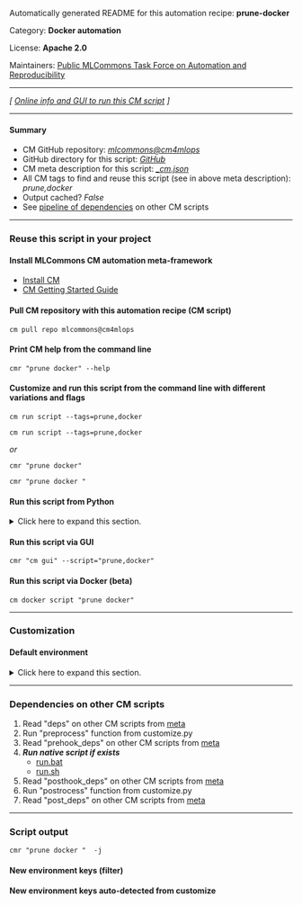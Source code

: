Automatically generated README for this automation recipe: **prune-docker**

Category: **Docker automation**

License: **Apache 2.0**

Maintainers: [Public MLCommons Task Force on Automation and Reproducibility](https://github.com/mlcommons/ck/blob/master/docs/taskforce.md)

---
*[ [Online info and GUI to run this CM script](https://access.cknowledge.org/playground/?action=scripts&name=prune-docker,27ead88809bb4d4e) ]*

---
#### Summary

* CM GitHub repository: *[mlcommons@cm4mlops](https://github.com/mlcommons/cm4mlops/tree/dev)*
* GitHub directory for this script: *[GitHub](https://github.com/mlcommons/cm4mlops/tree/dev/script/prune-docker)*
* CM meta description for this script: *[_cm.json](_cm.json)*
* All CM tags to find and reuse this script (see in above meta description): *prune,docker*
* Output cached? *False*
* See [pipeline of dependencies](#dependencies-on-other-cm-scripts) on other CM scripts


---
### Reuse this script in your project

#### Install MLCommons CM automation meta-framework

* [Install CM](https://access.cknowledge.org/playground/?action=install)
* [CM Getting Started Guide](https://github.com/mlcommons/ck/blob/master/docs/getting-started.md)

#### Pull CM repository with this automation recipe (CM script)

```cm pull repo mlcommons@cm4mlops```

#### Print CM help from the command line

````cmr "prune docker" --help````

#### Customize and run this script from the command line with different variations and flags

`cm run script --tags=prune,docker`

`cm run script --tags=prune,docker `

*or*

`cmr "prune docker"`

`cmr "prune docker " `


#### Run this script from Python

<details>
<summary>Click here to expand this section.</summary>

```python

import cmind

r = cmind.access({'action':'run'
                  'automation':'script',
                  'tags':'prune,docker'
                  'out':'con',
                  ...
                  (other input keys for this script)
                  ...
                 })

if r['return']>0:
    print (r['error'])

```

</details>


#### Run this script via GUI

```cmr "cm gui" --script="prune,docker"```

#### Run this script via Docker (beta)

`cm docker script "prune docker" `

___
### Customization

#### Default environment

<details>
<summary>Click here to expand this section.</summary>

These keys can be updated via `--env.KEY=VALUE` or `env` dictionary in `@input.json` or using script flags.


</details>

___
### Dependencies on other CM scripts


  1. Read "deps" on other CM scripts from [meta](https://github.com/mlcommons/cm4mlops/tree/dev/script/prune-docker/_cm.json)
  1. Run "preprocess" function from customize.py
  1. Read "prehook_deps" on other CM scripts from [meta](https://github.com/mlcommons/cm4mlops/tree/dev/script/prune-docker/_cm.json)
  1. ***Run native script if exists***
     * [run.bat](https://github.com/mlcommons/cm4mlops/tree/dev/script/prune-docker/run.bat)
     * [run.sh](https://github.com/mlcommons/cm4mlops/tree/dev/script/prune-docker/run.sh)
  1. Read "posthook_deps" on other CM scripts from [meta](https://github.com/mlcommons/cm4mlops/tree/dev/script/prune-docker/_cm.json)
  1. Run "postrocess" function from customize.py
  1. Read "post_deps" on other CM scripts from [meta](https://github.com/mlcommons/cm4mlops/tree/dev/script/prune-docker/_cm.json)

___
### Script output
`cmr "prune docker "  -j`
#### New environment keys (filter)

#### New environment keys auto-detected from customize
